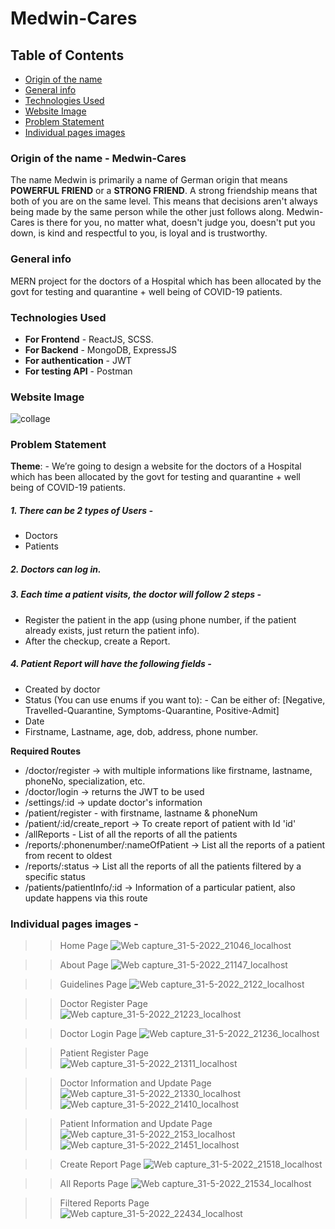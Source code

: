 # Medwin-Cares

## Table of Contents
* [Origin of the name](#origin-of-the-name)
* [General info](#general-info)
* [Technologies Used](#technologies-used)
* [Website Image](#website-image)
* [Problem Statement](#problem-statement)
* [Individual pages images](#individual-pages-images)

### Origin of the name - Medwin-Cares
The name Medwin is primarily a name of German origin that means **POWERFUL FRIEND** or a **STRONG FRIEND**. A strong friendship means that both of you are on the same 
level. This means that decisions aren't always being made by the same person while the other just follows along. Medwin-Cares is there for you, no matter what, doesn't
judge you, doesn't put you down, is kind and respectful to you, is loyal and is trustworthy.

### General info
MERN project for the doctors of a Hospital which has been allocated by the govt for testing and quarantine + well being of COVID-19 patients.

### Technologies Used
* **For Frontend** - ReactJS, SCSS.
* **For Backend** - MongoDB, ExpressJS
* **For authentication** - JWT
* **For testing API** - Postman

### Website Image
![collage](https://user-images.githubusercontent.com/88293497/171059400-2efb1876-a07e-4a2b-bab4-fdc3b686800e.png)




### Problem Statement
**Theme**: - We’re going to design a website for the doctors of a Hospital which has been allocated by the govt for testing and quarantine + well being of COVID-19 patients.
##### 1. There can be 2 types of Users - 
* Doctors 
* Patients 
##### 2. Doctors can log in.
##### 3. Each time a patient visits, the doctor will follow 2 steps - 
* Register the patient in the app (using phone number, if the patient already exists, just return the patient info).
* After the checkup, create a Report.
##### 4. Patient Report will have the following fields - 
* Created by doctor 
* Status (You can use enums if you want to): - Can be either of: [Negative, Travelled-Quarantine, Symptoms-Quarantine, Positive-Admit] 
* Date
* Firstname, Lastname, age, dob, address, phone number.

**Required Routes**
* /doctor/register → with multiple informations like firstname, lastname, phoneNo, specialization, etc. 
* /doctor/login → returns the JWT to be used 
* /settings/:id -> update doctor's information
* /patient/register - with firstname, lastname & phoneNum
* /patient/:id/create_report -> To create report of patient with Id 'id'
* /allReports - List of all the reports of all the patients
* /reports/:phonenumber/:nameOfPatient → List all the reports of a patient from recent to oldest 
* /reports/:status → List all the reports of all the patients filtered by a specific status
* /patients/patientInfo/:id -> Information of a particular patient, also update happens via this route

### Individual pages images - 

>> Home Page
![Web capture_31-5-2022_21046_localhost](https://user-images.githubusercontent.com/88293497/171059592-e8f54196-7faf-4ed1-90d6-9e7ff2b7b1d6.jpeg)

>> About Page
![Web capture_31-5-2022_21147_localhost](https://user-images.githubusercontent.com/88293497/171059610-0c4098b3-7631-40b4-82f5-6cb5e5142e73.jpeg)

>> Guidelines Page
![Web capture_31-5-2022_2122_localhost](https://user-images.githubusercontent.com/88293497/171059639-f2174f70-1c52-45e9-a523-8dbd00b7b5a4.jpeg)

>> Doctor Register Page
![Web capture_31-5-2022_21223_localhost](https://user-images.githubusercontent.com/88293497/171059682-5185833f-bebd-451b-8437-93f6d17a5c1c.jpeg)

>> Doctor Login Page
![Web capture_31-5-2022_21236_localhost](https://user-images.githubusercontent.com/88293497/171059709-e342d86d-a2ab-4aeb-9efc-fbdb9b8540d6.jpeg)

>> Patient Register Page
![Web capture_31-5-2022_21311_localhost](https://user-images.githubusercontent.com/88293497/171059767-44131f58-05f9-4c96-97c1-79a6a3fd9cd4.jpeg)

>> Doctor Information and Update Page
![Web capture_31-5-2022_21330_localhost](https://user-images.githubusercontent.com/88293497/171060248-51c321c9-7ab1-45d3-9ab2-e5398fb53e62.jpeg)
![Web capture_31-5-2022_21410_localhost](https://user-images.githubusercontent.com/88293497/171060267-1cf0cae0-9172-48aa-a7ac-5acaa5d60ce8.jpeg)

>> Patient Information and Update Page
![Web capture_31-5-2022_2153_localhost](https://user-images.githubusercontent.com/88293497/171060355-3bc51534-c095-43ff-82e1-ff0755c1a752.jpeg)
![Web capture_31-5-2022_21451_localhost](https://user-images.githubusercontent.com/88293497/171060358-83738bf2-0d3c-4ec6-9170-588bcedcb426.jpeg)

>> Create Report Page
![Web capture_31-5-2022_21518_localhost](https://user-images.githubusercontent.com/88293497/171060404-0f91252e-25a7-444f-96da-22543fd78c32.jpeg)

>> All Reports Page
![Web capture_31-5-2022_21534_localhost](https://user-images.githubusercontent.com/88293497/171060441-c0904c6e-3dd4-4597-8f03-b96385f5f1a9.jpeg)

>> Filtered Reports Page
![Web capture_31-5-2022_22434_localhost](https://user-images.githubusercontent.com/88293497/171060453-a76ea542-e838-4d52-8460-95853b256ddb.jpeg)












